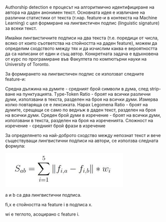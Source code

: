 Authorship detection е процесът на алгоритмично идентифициране на автора на даден анонимен текст. Основната идея е извличане на различни статистики от текста (т.нар. feature-и в контекста на Machine Learning) с цел формиране на лингвистичен подпис (linguistic signature) за всеки текст.

Имайки лингвистичните подписи на два текста (т.е. поредици от числа, всяко от които съответства на стойността на даден feature), можем да определим сходството между тях и да изчислим каква е вероятността да са написани от един и същ автор.
Конкретната задача е вдъхновена от курс по програмиране във Факултета по компютърни науки на University of Toronto.

За формирането на лингвистичен подпис се използват следните feature-и: 

Средна дължина на думите - средният брой символи в дума, след strip-ване на пунктуацията.
Тype-Token Ratio - броят на всички различни думи, използвани в текста, разделен на броя на всички думи. Измерва колко повтаряща се е лексиката.
Hapax Legomena Ratio - броят на думите, срещащи се само по веднъж в даден текст, разделен на броя на всички думи.
Среден брой думи в изречение - броят на всички думи, използвани в текста, разделен на броя на изреченията.
Сложност на изречение - средният брой фрази в изречение

За определянето на най-доброто сходство между непознат текст и вече съществуващи лингвистични подписи на автори, се използва следната формула:

![alt text](https://github.com/nikolaChobanov/javaCourse/blob/master/AuthorshipDetection/formula.jfif)

a и b са два лингвистични подписа.

fi,x e стойността на feature i в подписа x.

wi е теглото, асоцирано с feature i.
